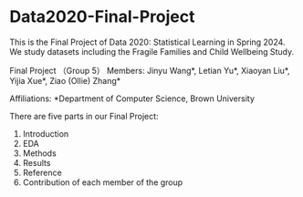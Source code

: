 # Data2020-Final-Project
This is the Final Project of Data 2020: Statistical Learning in Spring 2024. We study datasets including the Fragile Families and Child Wellbeing Study. 

Final Project （Group 5） Members: 
Jinyu Wang*, Letian Yu*, Xiaoyan Liu*, Yijia Xue*, Ziao (Ollie) Zhang*

Affiliations: 
*Department of Computer Science, Brown University


There are five parts in our Final Project:

1. Introduction
2. EDA
3. Methods
4. Results
5. Reference
6. Contribution of each member of the group







